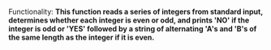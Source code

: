 Functionality: **This function reads a series of integers from standard input, determines whether each integer is even or odd, and prints 'NO' if the integer is odd or 'YES' followed by a string of alternating 'A's and 'B's of the same length as the integer if it is even.**